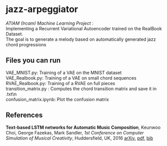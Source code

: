 # jazz-arpeggiator
*ATIAM (Ircam) Machine Learning Project :*  
Implementing a Recurrent Variational Autoencoder trained on the RealBook Dataset.  
The goal is to generate a melody based on automatically generated jazz chord progressions

## Files you can run
VAE_MNIST.py: Training of a VAE on the MNIST dataset  
VAE_Realbook.py: Training of a VAE on small chord sequences  
RVAE_Realbook.py: Training of a RVAE on full pieces  
transition_matrix.py : Computes the chord transition matrix and save it in .txt\n  
confusion_matrix.ipynb: Plot the confusion matrix  

## References
**Text-based LSTM networks for Automatic Music Composition**, Keunwoo Choi, George Fazekas, Mark Sandler, *1st Conference on Computer Simulation of Musical Creativity*, Huddersfield, UK, 2016 [arXiv](https://arxiv.org/abs/1604.05358#), [pdf](https://arxiv.org/pdf/1604.05358v1), [bib](https://scholar.googleusercontent.com/citations?view_op=export_citations&user=ZrqdSu4AAAAJ&s=ZrqdSu4AAAAJ:MXK_kJrjxJIC&citsig=AMstHGQAAAAAWIjj06BhKkBaBGcqMR__UBSLuabfKgOR&hl=en&cit_fmt=0)
